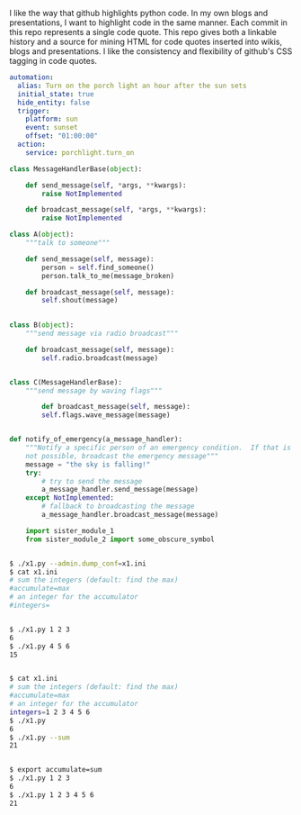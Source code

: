 I like the way that github highlights python code. In my own blogs and presentations,
I want to highlight code in the same manner. Each commit in this repo represents a single
code quote. This repo gives both a linkable history and a source for mining HTML for code
quotes inserted into wikis, blogs and presentations. I like the consistency and flexibility
of github's CSS tagging in code quotes.


```yaml
automation:
  alias: Turn on the porch light an hour after the sun sets
  initial_state: true
  hide_entity: false
  trigger:
    platform: sun
    event: sunset
    offset: "01:00:00"  
  action:
    service: porchlight.turn_on

```

```python
class MessageHandlerBase(object):

    def send_message(self, *args, **kwargs):
        raise NotImplemented

    def broadcast_message(self, *args, **kwargs):
        raise NotImplemented

class A(object):
    """talk to someone"""

    def send_message(self, message):
        person = self.find_someone()
        person.talk_to_me(message_broken)

    def broadcast_message(self, message):
        self.shout(message)
            

class B(object):
    """send message via radio broadcast""" 

    def broadcast_message(self, message):
        self.radio.broadcast(message)


class C(MessageHandlerBase):
    """send message by waving flags"""

        def broadcast_message(self, message):
        self.flags.wave_message(message)


def notify_of_emergency(a_message_handler):
    """Notify a specific person of an emergency condition.  If that is
    not possible, broadcast the emergency message"""
    message = "the sky is falling!"
    try:
        # try to send the message
        a_message_handler.send_message(message)
    except NotImplemented:
        # fallback to broadcasting the message
        a_message_handler.broadcast_message(message)            
```

```python
    import sister_module_1
    from sister_module_2 import some_obscure_symbol    

```

```bash

$ ./x1.py --admin.dump_conf=x1.ini
$ cat x1.ini
# sum the integers (default: find the max)
#accumulate=max
# an integer for the accumulator
#integers=


$ ./x1.py 1 2 3
6
$ ./x1.py 4 5 6
15


$ cat x1.ini
# sum the integers (default: find the max)
#accumulate=max
# an integer for the accumulator
integers=1 2 3 4 5 6
$ ./x1.py
6
$ ./x1.py --sum
21


$ export accumulate=sum
$ ./x1.py 1 2 3
6
$ ./x1.py 1 2 3 4 5 6
21





```
